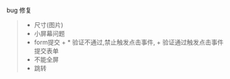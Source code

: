 bug 修复
>* 尺寸(图片)
>* 小屏幕问题
>* form提交
     + *  验证不通过,禁止触发点击事件,
     +  验证通过触发点击事件提交表单
>* 不能全屏
> * 跳转
> 
> 